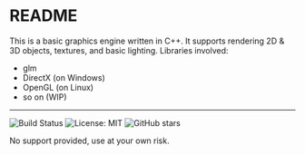 # README


This is a basic graphics engine written in C++.
It supports rendering 2D & 3D objects, textures, and basic lighting.
Libraries involved:
- glm
- DirectX (on Windows)
- OpenGL (on Linux)
- so on (WIP)

---------------
![Build Status](https://img.shields.io/github/workflow/status/your-org/your-repo/Build/main)
![License: MIT](https://img.shields.io/badge/License-MIT-yellow.svg)
![GitHub stars](https://img.shields.io/github/stars/your-org/your-repo?style=social)

No support provided, use at your own risk.